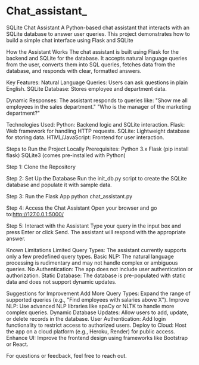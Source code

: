 # Chat_assistant_

SQLite Chat Assistant
A Python-based chat assistant that interacts with an SQLite database to answer user queries. This project demonstrates how to build a simple chat interface using Flask and SQLite

How the Assistant Works
The chat assistant is built using Flask for the backend and SQLite for the database. It accepts natural language queries from the user, converts them into SQL queries, fetches data from the database, and responds with clear, formatted answers.

Key Features:
Natural Language Queries: Users can ask questions in plain English.
SQLite Database: Stores employee and department data.

Dynamic Responses: The assistant responds to queries like:
"Show me all employees in the sales department."
"Who is the manager of the marketing department?"


Technologies Used:
Python: Backend logic and SQLite interaction.
Flask: Web framework for handling HTTP requests.
SQLite: Lightweight database for storing data.
HTML/JavaScript: Frontend for user interaction.


Steps to Run the Project Locally
Prerequisites:
Python 3.x
Flask (pip install flask)
SQLite3 (comes pre-installed with Python)

Step 1: Clone the Repository

Step 2: Set Up the Database
Run the init_db.py script to create the SQLite database and populate it with sample data.

Step 3: Run the Flask App
python chat_assistant.py

Step 4: Access the Chat Assistant
Open your browser and go to:http://127.0.0.1:5000/

Step 5: Interact with the Assistant
Type your query in the input box and press Enter or click Send.
The assistant will respond with the appropriate answer.

Known Limitations
Limited Query Types: The assistant currently supports only a few predefined query types.
Basic NLP: The natural language processing is rudimentary and may not handle complex or ambiguous queries.
No Authentication: The app does not include user authentication or authorization.
Static Database: The database is pre-populated with static data and does not support dynamic updates.

Suggestions for Improvement
Add More Query Types: Expand the range of supported queries (e.g., "Find employees with salaries above X").
Improve NLP: Use advanced NLP libraries like spaCy or NLTK to handle more complex queries.
Dynamic Database Updates: Allow users to add, update, or delete records in the database.
User Authentication: Add login functionality to restrict access to authorized users.
Deploy to Cloud: Host the app on a cloud platform (e.g., Heroku, Render) for public access.
Enhance UI: Improve the frontend design using frameworks like Bootstrap or React.



For questions or feedback, feel free to reach out.



